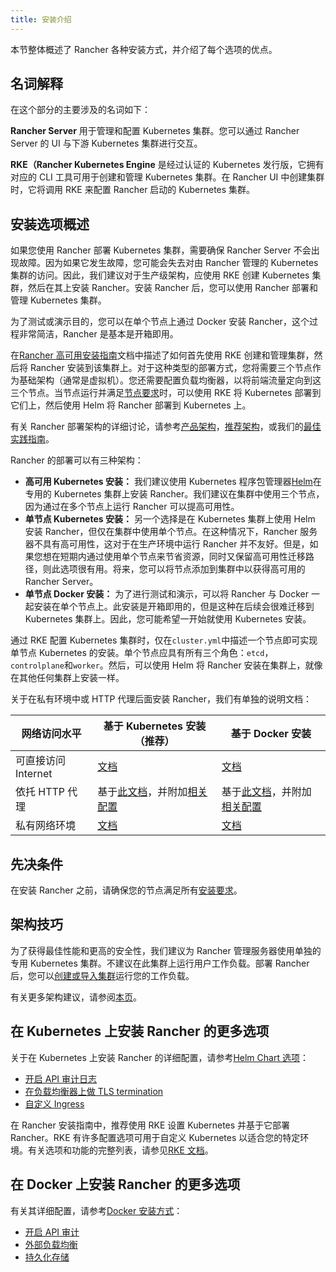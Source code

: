 ```yaml
---
title: 安装介绍
---
```


本节整体概述了 Rancher 各种安装方式，并介绍了每个选项的优点。

## 名词解释

在这个部分的主要涉及的名词如下：

**Rancher Server** 用于管理和配置 Kubernetes 集群。您可以通过 Rancher Server 的 UI 与下游 Kubernetes 集群进行交互。

**RKE（Rancher Kubernetes Engine** 是经过认证的 Kubernetes 发行版，它拥有对应的 CLI 工具可用于创建和管理 Kubernetes 集群。在 Rancher UI 中创建集群时，它将调用 RKE 来配置 Rancher 启动的 Kubernetes 集群。

## 安装选项概述

如果您使用 Rancher 部署 Kubernetes 集群，需要确保 Rancher Server 不会出现故障。因为如果它发生故障，您可能会失去对由 Rancher 管理的 Kubernetes 集群的访问。因此，我们建议对于生产级架构，应使用 RKE 创建 Kubernetes 集群，然后在其上安装 Rancher。安装 Rancher 后，您可以使用 Rancher 部署和管理 Kubernetes 集群。

为了测试或演示目的，您可以在单个节点上通过 Docker 安装 Rancher，这个过程非常简洁，Rancher 是基本是开箱即用。

在[Rancher 高可用安装指南](/docs/installation/k8s-install/_index)文档中描述了如何首先使用 RKE 创建和管理集群，然后将 Rancher 安装到该集群上。对于这种类型的部署方式，您将需要三个节点作为基础架构（通常是虚拟机）。您还需要配置负载均衡器，以将前端流量定向到这三个节点。当节点运行并满足[节点要求](/docs/installation/requirements/_index)时，可以使用 RKE 将 Kubernetes 部署到它们上，然后使用 Helm 将 Rancher 部署到 Kubernetes 上。

有关 Rancher 部署架构的详细讨论，请参考[产品架构](/docs/overview/architecture/_index)，[推荐架构](/docs/overview/architecture-recommendations/_index)，或我们的[最佳实践指南](/docs/best-practices/deployment-types/_index)。

Rancher 的部署可以有三种架构：

- **高可用 Kubernetes 安装：** 我们建议使用 Kubernetes 程序包管理器[Helm](/docs/overview/concepts/_index)在专用的 Kubernetes 集群上安装 Rancher。我们建议在集群中使用三个节点，因为通过在多个节点上运行 Rancher 可以提高可用性。
- **单节点 Kubernetes 安装：** 另一个选择是在 Kubernetes 集群上使用 Helm 安装 Rancher，但仅在集群中使用单个节点。在这种情况下，Rancher 服务器不具有高可用性，这对于在生产环境中运行 Rancher 并不友好。但是，如果您想在短期内通过使用单个节点来节省资源，同时又保留高可用性迁移路径，则此选项很有用。将来，您可以将节点添加到集群中以获得高可用的 Rancher Server。
- **单节点 Docker 安装：** 为了进行测试和演示，可以将 Rancher 与 Docker 一起安装在单个节点上。此安装是开箱即用的，但是这种在后续会很难迁移到 Kubernetes 集群上。因此，您可能希望一开始就使用 Kubernetes 安装。

通过 RKE 配置 Kubernetes 集群时，仅在`cluster.yml`中描述一个节点即可实现单节点 Kubernetes 的安装。单个节点应具有所有三个角色：`etcd`，`controlplane`和`worker`。然后，可以使用 Helm 将 Rancher 安装在集群上，就像在其他任何集群上安装一样。

关于在私有环境中或 HTTP 代理后面安装 Rancher，我们有单独的说明文档：

| 网络访问水平        | 基于 Kubernetes 安装（推荐）                                                                                           | 基于 Docker 安装                                                                                                                                                                       |
| ------------------- | ---------------------------------------------------------------------------------------------------------------------- | -------------------------------------------------------------------------------------------------------------------------------------------------------------------------------------- |
| 可直接访问 Internet | [文档](/docs/installation/k8s-install/_index)                                                                          | [文档](/docs/installation/other-installation-methods/single-node-docker/_index)                                                                                                        |
| 依托 HTTP 代理      | 基于[此文档](/docs/installation/k8s-install/_index)，并附加[相关配置](/docs/installation/options/chart-options/_index) | 基于[此文档](/docs/installation/other-installation-methods/single-node-docker/_index)，并附加[相关配置](/docs/installation/other-installation-methods/single-node-docker/proxy/_index) |
| 私有网络环境        | [文档](/docs/installation/other-installation-methods/air-gap/_index)                                                   | [文档](/docs/installation/other-installation-methods/air-gap/_index)                                                                                                                   |

## 先决条件

在安装 Rancher 之前，请确保您的节点满足所有[安装要求](/docs/installation/requirements/_index)。

## 架构技巧

为了获得最佳性能和更高的安全性，我们建议为 Rancher 管理服务器使用单独的专用 Kubernetes 集群。不建议在此集群上运行用户工作负载。部署 Rancher 后，您可以[创建或导入集群](/docs/cluster-provisioning/_index)运行您的工作负载。

有关更多架构建议，请参阅[本页](/docs/overview/architecture-recommendations/_index)。

## 在 Kubernetes 上安装 Rancher 的更多选项

关于在 Kubernetes 上安装 Rancher 的详细配置，请参考[Helm Chart 选项](/docs/installation/options/chart-options/_index)：

- [开启 API 审计日志](/docs/installation/options/chart-options/_index)
- [在负载均衡器上做 TLS termination](/docs/installation/options/chart-options/_index)
- [自定义 Ingress](/docs/installation/options/chart-options/_index)

在 Rancher 安装指南中，推荐使用 RKE 设置 Kubernetes 并基于它部署 Rancher。RKE 有许多配置选项可用于自定义 Kubernetes 以适合您的特定环境。有关选项和功能的完整列表，请参见[RKE 文档](https://rancher.com/docs/rke/latest/en/config-options/)。

## 在 Docker 上安装 Rancher 的更多选项

有关其详细配置，请参考[Docker 安装方式](/docs/installation/other-installation-methods/single-node-docker/_index)：

- [开启 API 审计](/docs/installation/other-installation-methods/single-node-docker/_index)
- [外部负载均衡](/docs/installation/options/single-node-install-external-lb/_index)
- [持久化存储](/docs/installation/other-installation-methods/single-node-docker/_index)
